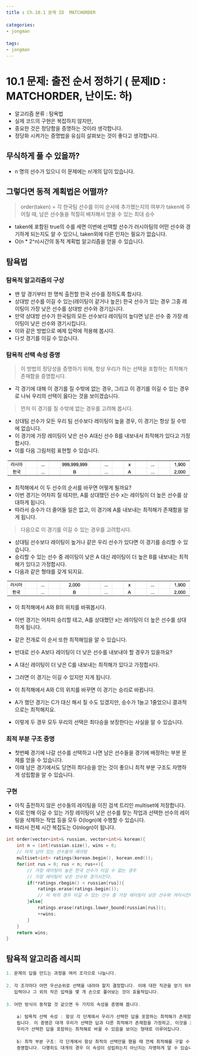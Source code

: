 ```yaml
---
title : Ch.10.1 문제 ID  MATCHORDER

categories:
- jongman

tags:
- jongman
---
```


# 10.1 문제: 출전 순서 정하기 ( 문제ID : MATCHORDER, 난이도: 하)
[algo]: <https://algospot.com/judge/submission/recent/>
- 알고리즘 분류 : 탐욕법
- 실제 코드의 구현은 복잡하지 않지만,
- 중요한 것은 정당함을 증명하는 것이라 생각합니다.
- 정당화 시켜가는 증명법을 유심히 살펴보는 것이 좋다고 생각합니다.


## 무식하게 풀 수 있을까?

- n 명의 선수가 있으니 이 문제에는 n!개의 답이 있습니다.

## 그렇다면 동적 계획법은 어떨까?

> order(taken) = 각 한국팀 선수를 이미 순서에 추가했는지의 여부가 taken에 주어질 때, 남은 선수들을
>                적절히 배치해서 얻을 수 있는 최대 승수

- taken에 포함된 true의 수를 세면 이번에 선택할 선수가 러시아팀의 어떤 선수와 경기하게 되는지도 알
  수 있으니, taken외에 다른 인자는 필요가 없습니다.
- O(n * 2^n)시간의 동적 계획법 알고리즘을 얻을 수 있습니다.

## 탐욕법

### 탐욕적 알고리즘의 구상

- 맨 앞 경기부터 한 명씩 출전할 한국 선수를 정하도록 합시다.
- 상대방 선수를 이길 수 있는(레이팅이 같거나 높은) 한국 선수가 있는 경우 그중 레이팅이 가장 낮은
  선수를 상대방 선수와 경기십니다.
- 만약 상대방 선수가 한국팀의 모든 선수보다 레이팅이 높다면 남은 선수 중 가장 레이팅이 낮은 선수와
  경기시킵니다.
- 이와 같은 방법으로 예제 입력에 적용해 봅시다.
- 다섯 경기를 이길 수 있습니다.

### 탐욕적 선택 속성 증명

> 이 방법의 정당성을 증명하기 위해, 항상 우리가 하는 선택을 포함하는 최적해가 존재함을 증명합시다.
- 각 경기에 대해 이 경기를 질 수밖에 없는 경우, 그리고 이 경기를 이길 수 있는 경우로 나눠 우리의
  선택이 옳다는 것을 보이겠습니다.

> 먼저 이 경기를 질 수밖에 없는 경우를 고려해 봅시다.
- 상대팀 선수가 모든 우리 팀 선수보다 레이팅이 높을 경우, 이 경기는 항상 질 수밖에 없습니다.
- 이 경기에 가장 레이팅이 낮은 선수 A대신 선수 B를 내보내서 최적해가 있다고 가정합시다.
- 이를 다음 그림처럼 표현할 수 있습니다.

![img1](/img/2019-12-11-Jongman-ch10-1-1.png)

- 최적해에서 이 두 선수의 순서를 바꾸면 어떻게 될까요?
- 이번 경기는 어차피 질 테지만, A를 상대했던 선수 x는 레이팅이 더 높은 선수를 상대하게 됩니다.
- 따라서 승수가 더 줄어들 일은 없고, 이 경기에 A를 내보내는 최적해가 존재함을 알게 됩니다.


> 다음으로 이 경기를 이길 수 있는 경우를 고려합시다.
- 상대팀 선수보다 레이팅이 높거나 같은 우리 선수가 있다면 이 경기를 승리할 수 있습니다.
- 승리할 수 있는 선수 중 레이팅이 낮은  A 대신 레이팅이 더 높은 B를 내보내는 최적해가 있다고
  가정합시다.
- 다음과 같은 형태를 갖게 되지요.

![img2](/img/2019-12-11-Jongman-ch10-1-2.png)

- 이 최적해에서 A와 B의 위치를 바꿔봅시다.
- 이번 경기는 어차피 승리할 테고, A를 상대했던 x는 레이팅이 더 높은 선수를 상대하게 됩니다.
- 같은 전개로 이 순서 또한 최적해임을 알 수 있습니다.
- 반대로 선수  A보다 레이팅이 더 낮은 선수를 내보내야 할 경우가 있을까요?
- A 대신 레이팅이 더 낮은 C를 내보내는 최적해가 있다고 가정합시다.
- 그러면 이 경기는 이길 수 있지만 지게 됩니다.
- 이 최적해에서  A와 C의 위치를 바꾸면 이 경기는 승리로 바뀝니다.
- A가 했던 경기는 C가 대신 해서 질 수도 있겠지만, 승수가 1늘고 1줄었으니 결과적으로는 최적해지요.

- 이렇게 두 경우 모두 우리의 선택은 최다승을 보장한다는 사실을 알 수 있습니다.

### 최적 부분 구조 증명

- 첫번째 경기에 나갈 선수를 선택하고 나면 남은 선수들을 경기에 배정하는 부분 문제를 얻을 수
  있습니다.
- 이때 남은 경기에서도 당연히 최다승을 얻는 것이 좋으니 최적 부분 구조도 자명하게 성립함을 알 수
  있습니다.

### 구현

- 아직 출전하지 않은 선수들의 레이팅을 이진 검색 트리인 multiset<int>에 저장합니다.
- 이로 인해 이길 수 있는 가장 레이팅이 낮은 선수를 찾는 작업과 선택한 선수의 레이팅을 삭제하는 작업
  등을 모두 O(logn)에 수행할 수 있습니다.
- 따라서 전체 시간 복잡도는 O(nlogn)이 됩니다.

```cpp
int order(vector<int>& russian, vector<int>& korean){
    int n = (int)russian.size(), wins = 0;
    // 아직 남아 있는 선수들의 레이팅
    multiset<int> ratings(korean.begin(), korean.end());
    for(int rus = 0; rus < n; rus++){
        // 가장 레이팅이 높은 한국 선수가 이길 수 없는 경우
        // 가장 레이팅이 낮은 선수와 경기시킨다.
        if(*ratings.rbegin() < russian[rus]){
            ratings.erase(ratings.begin());
            // 이 외의 경우 이길 수 있는 선수 중 가장 레이팅이 낮은 선수와 겨이시킨다.
        }else{
            ratings.erase(ratings.lower_bound(russian[rus]));
            ++wins;
        }
    }
    return wins;
}
```



## 탐욕적 알고리즘 레시피

```cpp
1. 문제의 답을 만드는 과정을 여러 조각으로 나눕니다.

2. 각 조각마다 어떤 우선순위로 선택을 내려야 할지 결정합니다. 이에 대한 직관을 얻기 위해서는 예제
   입력이나 그 외의 작은 입력을 몇 개 손으로 풀어보는 것이 효율적입니다.

3. 어떤 방식이 동작할 것 같으면 두 가지의 속성을 증명해 봅니다.
    
    a) 탐욕적 선택 속성 : 항상 각 단계에서 우리가 선택한 답을 포함하는 최적해가 존재함을 보이면
    됩니다. 이 증명은 대개 우리가 선택한 답과 다른 최적해가 존재함을 가정하고, 이것을 조작해서
    우리가 선택한 답을 포함하는 최적해로 바꿀 수 있음을 보이는 형태로 이루어집니다.

    b) 최적 부분 구조: 각 단계에서 항상 최적의 선택만을 했을 때 전체 최적해를 구할 수 있는 지 여부를
    증명합니다. 다행히도 대개의 경우 이 속성이 성립하는지 아닌지는 자명하게 알 수 있습니다.
```
